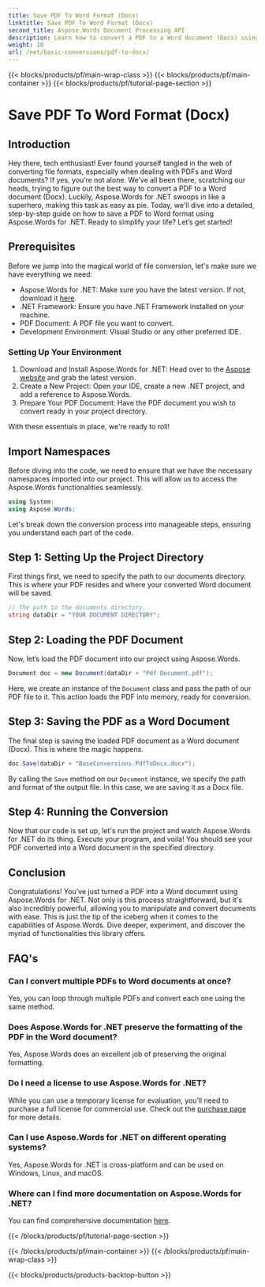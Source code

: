 ```yaml
---
title: Save PDF To Word Format (Docx)
linktitle: Save PDF To Word Format (Docx)
second_title: Aspose.Words Document Processing API
description: Learn how to convert a PDF to a Word document (Docx) using Aspose.Words for .NET in this detailed, step-by-step guide. Perfect for developers.
weight: 10
url: /net/basic-conversions/pdf-to-docx/
---
```


{{< blocks/products/pf/main-wrap-class >}}
{{< blocks/products/pf/main-container >}}
{{< blocks/products/pf/tutorial-page-section >}}

# Save PDF To Word Format (Docx)

## Introduction

Hey there, tech enthusiast! Ever found yourself tangled in the web of converting file formats, especially when dealing with PDFs and Word documents? If yes, you’re not alone. We’ve all been there, scratching our heads, trying to figure out the best way to convert a PDF to a Word document (Docx). Luckily, Aspose.Words for .NET swoops in like a superhero, making this task as easy as pie. Today, we'll dive into a detailed, step-by-step guide on how to save a PDF to Word format using Aspose.Words for .NET. Ready to simplify your life? Let’s get started!

## Prerequisites

Before we jump into the magical world of file conversion, let's make sure we have everything we need:

- Aspose.Words for .NET: Make sure you have the latest version. If not, download it [here](https://releases.aspose.com/words/net/).
- .NET Framework: Ensure you have .NET Framework installed on your machine.
- PDF Document: A PDF file you want to convert.
- Development Environment: Visual Studio or any other preferred IDE.

### Setting Up Your Environment

1. Download and Install Aspose.Words for .NET: Head over to the [Aspose website](https://releases.aspose.com/words/net/) and grab the latest version.
2. Create a New Project: Open your IDE, create a new .NET project, and add a reference to Aspose.Words.
3. Prepare Your PDF Document: Have the PDF document you wish to convert ready in your project directory.

With these essentials in place, we're ready to roll!

## Import Namespaces

Before diving into the code, we need to ensure that we have the necessary namespaces imported into our project. This will allow us to access the Aspose.Words functionalities seamlessly.

```csharp
using System;
using Aspose.Words;
```

Let's break down the conversion process into manageable steps, ensuring you understand each part of the code.

## Step 1: Setting Up the Project Directory

First things first, we need to specify the path to our documents directory. This is where your PDF resides and where your converted Word document will be saved.

```csharp
// The path to the documents directory.
string dataDir = "YOUR DOCUMENT DIRECTORY";
```

## Step 2: Loading the PDF Document

Now, let’s load the PDF document into our project using Aspose.Words.

```csharp
Document doc = new Document(dataDir + "Pdf Document.pdf");
```

Here, we create an instance of the `Document` class and pass the path of our PDF file to it. This action loads the PDF into memory, ready for conversion.

## Step 3: Saving the PDF as a Word Document

The final step is saving the loaded PDF document as a Word document (Docx). This is where the magic happens.

```csharp
doc.Save(dataDir + "BaseConversions.PdfToDocx.docx");
```

By calling the `Save` method on our `Document` instance, we specify the path and format of the output file. In this case, we are saving it as a Docx file.

## Step 4: Running the Conversion

Now that our code is set up, let's run the project and watch Aspose.Words for .NET do its thing. Execute your program, and voila! You should see your PDF converted into a Word document in the specified directory.

## Conclusion

Congratulations! You’ve just turned a PDF into a Word document using Aspose.Words for .NET. Not only is this process straightforward, but it's also incredibly powerful, allowing you to manipulate and convert documents with ease. This is just the tip of the iceberg when it comes to the capabilities of Aspose.Words. Dive deeper, experiment, and discover the myriad of functionalities this library offers.

## FAQ's

### Can I convert multiple PDFs to Word documents at once?
Yes, you can loop through multiple PDFs and convert each one using the same method.

### Does Aspose.Words for .NET preserve the formatting of the PDF in the Word document?
Yes, Aspose.Words does an excellent job of preserving the original formatting.

### Do I need a license to use Aspose.Words for .NET?
While you can use a temporary license for evaluation, you’ll need to purchase a full license for commercial use. Check out the [purchase page](https://purchase.aspose.com/buy) for more details.

### Can I use Aspose.Words for .NET on different operating systems?
Yes, Aspose.Words for .NET is cross-platform and can be used on Windows, Linux, and macOS.

### Where can I find more documentation on Aspose.Words for .NET?
You can find comprehensive documentation [here](https://reference.aspose.com/words/net/).

{{< /blocks/products/pf/tutorial-page-section >}}

{{< /blocks/products/pf/main-container >}}
{{< /blocks/products/pf/main-wrap-class >}}

{{< blocks/products/products-backtop-button >}}
